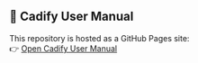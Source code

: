 ## 📘 Cadify User Manual

This repository is hosted as a GitHub Pages site:  
👉 [Open Cadify User Manual](https://cadify.github.io/Cadify-Light-User-Manual/)
